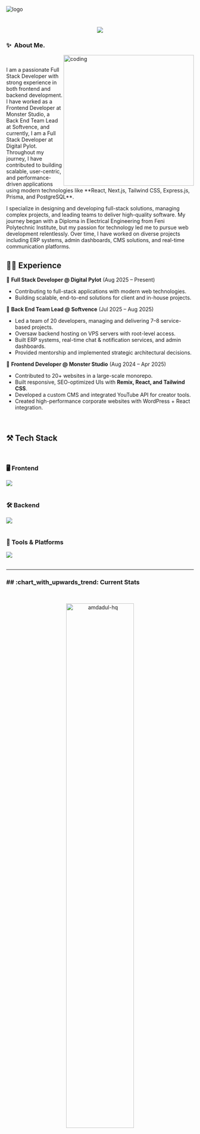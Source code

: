 ![logo](https://github.com/Amdadul-HQ/Amdadul-HQ/blob/main/2.png)

<h1 align="center">
    <img src="https://readme-typing-svg.herokuapp.com/?font=Righteous&size=35&center=true&vCenter=true&width=500&height=70&duration=4000&lines=Hi+There!+👋;+I'm+Amdadul+Haque!;" />
</h1>

### ✨&nbsp; About Me.
<img align="right" alt="coding" width="350" hight="500" src="https://imarticus.org/blog/wp-content/uploads/2021/12/djbwgfw.gif">
<br/>
<p align="left">I am a passionate Full Stack Developer with strong experience in both frontend and backend development. I have worked as a Frontend Developer at Monster Studio, a Back End Team Lead at Softvence, and currently, I am a Full Stack Developer at Digital Pylot. Throughout my journey, I have contributed to building scalable, user-centric, and performance-driven applications using modern technologies like **React, Next.js, Tailwind CSS, Express.js, Prisma, and PostgreSQL**.</p>

<p align="left">I specialize in designing and developing full-stack solutions, managing complex projects, and leading teams to deliver high-quality software. My journey began with a Diploma in Electrical Engineering from Feni Polytechnic Institute, but my passion for technology led me to pursue web development relentlessly. Over time, I have worked on diverse projects including ERP systems, admin dashboards, CMS solutions, and real-time communication platforms.</p>

<h2 align="left">🧑‍💻 Experience</h2> 

💼 **Full Stack Developer @ Digital Pylot** (Aug 2025 – Present)  
- Contributing to full-stack applications with modern web technologies.  
- Building scalable, end-to-end solutions for client and in-house projects.  

💼 **Back End Team Lead @ Softvence** (Jul 2025 – Aug 2025)  
- Led a team of 20 developers, managing and delivering 7–8 service-based projects.  
- Oversaw backend hosting on VPS servers with root-level access.  
- Built ERP systems, real-time chat & notification services, and admin dashboards.  
- Provided mentorship and implemented strategic architectural decisions.  

💼 **Frontend Developer @ Monster Studio** (Aug 2024 – Apr 2025)  
- Contributed to 20+ websites in a large-scale monorepo.  
- Built responsive, SEO-optimized UIs with **Remix, React, and Tailwind CSS**.  
- Developed a custom CMS and integrated YouTube API for creator tools.  
- Created high-performance corporate websites with WordPress + React integration.  

<br/>
<h2 align="left">⚒️ Tech Stack</h2>
<br/>
<h3 align="left">🖥️ Frontend</h3> 
<div align="left">
  <img src="https://skillicons.dev/icons?i=html,css,javascript,typescript,react,nextjs,remix,redux,tailwind" />
</div>
<br/>
<h3 align="left">🛠️ Backend</h3> 
<div align="left">
  <img src="https://skillicons.dev/icons?i=nodejs,express,mongodb,mysql,postgres,prisma,firebase,jwt" />
</div>
<br/>
<h3 align="left">🧰 Tools & Platforms</h3> 
<div align="left">
   <img src="https://skillicons.dev/icons?i=git,github,vscode,vite,figma,xd,ai,ae" />
</div>
<br/>
<hr/>
<!-- Proudly created with GPRM ( https://gprm.itsvg.in ) -->
<h3 align="left">## :chart_with_upwards_trend: Current Stats</h3>
<br />
<p align="center"><img width="60%" align="center" src="https://github-readme-streak-stats.herokuapp.com/?user=amdadul-hq&theme=radical&hide_border=true&theme=dark&hide_border=true&background=0D1117&stroke=0D1117&fire=FF1CF7&sideLabels=00F0FF&currStreakNum=FF1CF7&ring=FF1CF7&currStreakLabel=FF1CF7&sideNums=00F0FF" alt="amdadul-hq" /></p>
<p align="center">
<br />


<p align="left"> <img src="https://komarev.com/ghpvc/?username=amdadul-hq&label=Profile%20views&color=0e75b6&style=flat" alt="amdadul-hq" /> </p>

- 🔭 I’m currently working at [Digital Pylot](https://digitalpylot.io)

- 🌱 I’m currently learning **DevOps**

- 👨‍💻 All of my projects are available at [Portfolio](http://amdadulhq.vercel.app)

- 📫 How to reach me **rimonamdadul301@gmail.com**

- 📄 Know about my experiences [Resume](https://drive.google.com/file/d/11s-a26rikQlVfEZs64oLOAEmC2yyxdc6/view)


## :mailbox: Reach me out

<p align="left"><a href="https://twitter.com/hoque_amdaul" target="blank"><img align="center" src="https://raw.githubusercontent.com/rahuldkjain/github-profile-readme-generator/master/src/images/icons/Social/twitter.svg" alt="hoque_amdaul" height="30" width="40" /></a>
<a href="https://linkedin.com/in/amdadul haque bhuiyan" target="blank"><img align="center" src="https://raw.githubusercontent.com/rahuldkjain/github-profile-readme-generator/master/src/images/icons/Social/linked-in-alt.svg" alt="amdadul haque bhuiyan" height="30" width="40" /></a>
<a href="https://fb.com/amdadu rimon" target="blank"><img align="center" src="https://raw.githubusercontent.com/rahuldkjain/github-profile-readme-generator/master/src/images/icons/Social/facebook.svg" alt="amdadu rimon" height="30" width="40" /></a></p>
